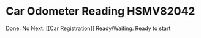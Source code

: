 # Car Odometer Reading  HSMV82042

Done: No
Next: [[Car Registration]]
Ready/Waiting: Ready to start